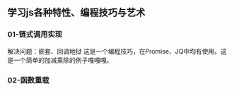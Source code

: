 ## 学习js各种特性、编程技巧与艺术
### 01-链式调用实现
解决问题：嵌套、回调地狱
这是一个编程技巧，在Promise、JQ中均有使用。这是一个简单的加减乘除的例子嘎嘎嘎。

### 02-函数重载